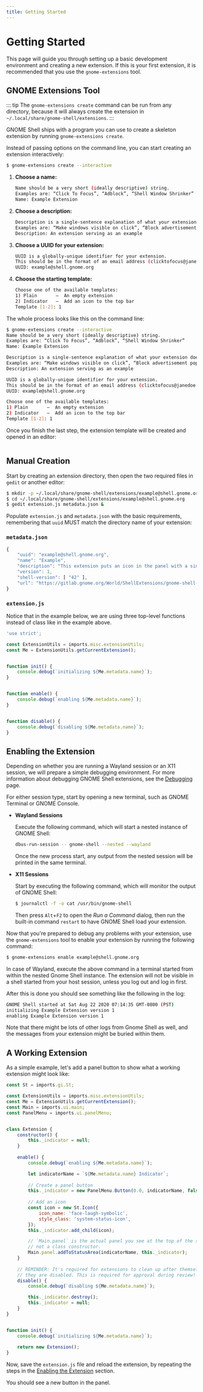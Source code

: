 ```yaml
---
title: Getting Started
---
```


# Getting Started

This page will guide you through setting up a basic development environment and
creating a new extension. If this is your first extension, it is recommended
that you use the `gnome-extensions` tool.

## GNOME Extensions Tool

::: tip
The `gnome-extensions create` command can be run from any directory, because it
will always create the extension in `~/.local/share/gnome-shell/extensions`.
:::

GNOME Shell ships with a program you can use to create a skeleton extension by
running `gnome-extensions create`.

Instead of passing options on the command line, you can start creating an
extension interactively:

```sh
$ gnome-extensions create --interactive
```

1. **Choose a name:**

   ```sh
   Name should be a very short (ideally descriptive) string.
   Examples are: “Click To Focus”, “Adblock”, “Shell Window Shrinker”
   Name: Example Extension
   ```

2. **Choose a description:**

   ```sh
   Description is a single-sentence explanation of what your extension does.
   Examples are: “Make windows visible on click”, “Block advertisement popups”, “Animate windows shrinking on minimize”
   Description: An extension serving as an example
   ```

3. **Choose a UUID for your extension:**

   ```sh
   UUID is a globally-unique identifier for your extension.
   This should be in the format of an email address (clicktofocus@janedoe.example.com)
   UUID: example@shell.gnome.org
   ```

4. **Choose the starting template:**

   ```sh
   Choose one of the available templates:
   1) Plain       –  An empty extension
   2) Indicator   –  Add an icon to the top bar
   Template [1-2]: 1
   ```

The whole process looks like this on the command line:

```sh
$ gnome-extensions create --interactive
Name should be a very short (ideally descriptive) string.
Examples are: “Click To Focus”, “Adblock”, “Shell Window Shrinker”
Name: Example Extension

Description is a single-sentence explanation of what your extension does.
Examples are: “Make windows visible on click”, “Block advertisement popups”, “Animate windows shrinking on minimize”
Description: An extension serving as an example

UUID is a globally-unique identifier for your extension.
This should be in the format of an email address (clicktofocus@janedoe.example.com)
UUID: example@shell.gnome.org

Choose one of the available templates:
1) Plain       –  An empty extension
2) Indicator   –  Add an icon to the top bar
Template [1-2]: 1
```

Once you finish the last step, the extension template will be created and opened
in an editor:

<img :src="$withBase('/assets/img/gnome-extensions-create-editor.png')" />

## Manual Creation

Start by creating an extension directory, then open the two required files in
`gedit` or another editor:

```sh
$ mkdir -p ~/.local/share/gnome-shell/extensions/example@shell.gnome.org
$ cd ~/.local/share/gnome-shell/extensions/example@shell.gnome.org
$ gedit extension.js metadata.json &
```

Populate `extension.js` and `metadata.json` with the basic requirements,
remembering that `uuid` MUST match the directory name of your extension:

### `metadata.json`

```js
{
    "uuid": "example@shell.gnome.org",
    "name": "Example",
    "description": "This extension puts an icon in the panel with a simple dropdown menu.",
    "version": 1,
    "shell-version": [ "42" ],
    "url": "https://gitlab.gnome.org/World/ShellExtensions/gnome-shell-extension-example"
}
```

### `extension.js`

Notice that in the example below, we are using three top-level functions instead
of class like in the example above.

```js
'use strict';

const ExtensionUtils = imports.misc.extensionUtils;
const Me = ExtensionUtils.getCurrentExtension();


function init() {
    console.debug(`initializing ${Me.metadata.name}`);
}


function enable() {
    console.debug(`enabling ${Me.metadata.name}`);
}


function disable() {
    console.debug(`disabling ${Me.metadata.name}`);
}
```

## Enabling the Extension

Depending on whether you are running a Wayland session or an X11 session, we
will prepare a simple debugging environment. For more information about
debugging GNOME Shell extensions, see the [Debugging](debugging.html) page.

For either session type, start by opening a new terminal, such as GNOME Terminal
or GNOME Console.

- **Wayland Sessions**

    Execute the following command, which will start a nested instance of GNOME
    Shell:

    ```sh
    dbus-run-session -- gnome-shell --nested --wayland
    ```
    
    Once the new process start, any output from the nested session will be
    printed in the same terminal.

- **X11 Sessions**

    Start by executing the following command, which will monitor the output of
    GNOME Shell:

    ```sh
    $ journalctl -f -o cat /usr/bin/gnome-shell
    ```
    
    Then press `Alt`+`F2` to open the *Run a Command* dialog, then run the
    built-in command `restart` to have GNOME Shell load your extension.

Now that you're prepared to debug any problems with your extension, use the
`gnome-extensions` tool to enable your extension by running the following command:

```sh
$ gnome-extensions enable example@shell.gnome.org
```

In case of Wayland, execute the above command in a terminal started from within
the nested Gnome Shell instance. The extension will not be visible in a shell
started from your host session, unless you log out and log in first.

After this is done you should see something like the following in the log:

```sh
GNOME Shell started at Sat Aug 22 2020 07:14:35 GMT-0800 (PST)
initializing Example Extension version 1
enabling Example Extension version 1
```

Note that there might be lots of other logs from Gnome Shell as well, and the
messages from your extension might be buried within them.

## A Working Extension

As a simple example, let's add a panel button to show what a working extension
might look like:

```js
const St = imports.gi.St;

const ExtensionUtils = imports.misc.extensionUtils;
const Me = ExtensionUtils.getCurrentExtension();
const Main = imports.ui.main;
const PanelMenu = imports.ui.panelMenu;


class Extension {
    constructor() {
        this._indicator = null;
    }
    
    enable() {
        console.debug(`enabling ${Me.metadata.name}`);

        let indicatorName = `${Me.metadata.name} Indicator`;
        
        // Create a panel button
        this._indicator = new PanelMenu.Button(0.0, indicatorName, false);
        
        // Add an icon
        const icon = new St.Icon({
            icon_name: 'face-laugh-symbolic',
            style_class: 'system-status-icon',
        });
        this._indicator.add_child(icon);

        // `Main.panel` is the actual panel you see at the top of the screen,
        // not a class constructor.
        Main.panel.addToStatusArea(indicatorName, this._indicator);
    }
    
    // REMINDER: It's required for extensions to clean up after themselves when
    // they are disabled. This is required for approval during review!
    disable() {
        console.debug(`disabling ${Me.metadata.name}`);

        this._indicator.destroy();
        this._indicator = null;
    }
}


function init() {
    console.debug(`initializing ${Me.metadata.name}`);
    
    return new Extension();
}
```

Now, save the `extension.js` file and reload the extension, by repeating the
steps in the [Enabling the Extension](#enabling-the-extension) section.

You should see a new button in the panel.
